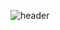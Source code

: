 ![header](https://capsule-render.vercel.app/api?type=transparent&color=blue&height=300&section=header&text=Dongheon's%20Github&fontSize=90&animation=scaleIn)
